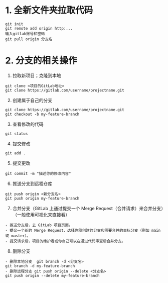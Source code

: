 # 1. 全新文件夹拉取代码
```
git init
git remote add origin http:...
输入gitlab账号和密码
git pull origin 分支名
```
# 2. 分支的相关操作
1. 拉取新项目；克隆到本地
```
git clone <项目的GitLab地址>
git clone https://gitlab.com/username/projectname.git
```
2. 创建属于自己的分支
```
git clone https://gitlab.com/username/projectname.git
git checkout -b my-feature-branch
```
3. 查看修改的代码
```
git status
```
4. 提交修改
```
git add .
```
5. 提交更改
```
git commit -m "描述你的修改内容"
```
6. 推送分支到远程仓库
```
git push origin <新分支名>
git push origin my-feature-branch
```
7. 合并分支（GitLab 上通过提交一个 Merge Request（合并请求）来合并分支）（一般使用可视化来直接看）
```
- 推送分支后，去 GitLab 项目页面。
- 提交一个新的 Merge Request，选择你刚创建的分支和需要合并的目标分支（例如 main 或 master）。
- 提交请求后，项目的维护者或你自己可以在通过代码审查后合并分支。
```
8. 删除分支
```
- 删除本地分支  git branch -d <分支名>
git branch -d my-feature-branch
- 删除远程分支 git push origin --delete <分支名>
git push origin --delete my-feature-branch


